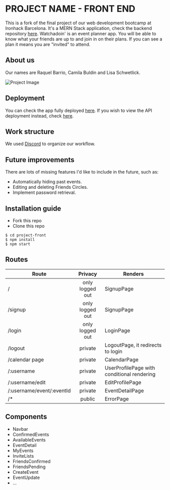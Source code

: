 # PROJECT NAME - FRONT END

This is a fork of the final project of our web development bootcamp at Ironhack Barcelona. It's a MERN Stack application, check the backend repository [here](https://github.com/Gatchan1/watchadoin-back).
Watchadoin' is an event planner app. You will be able to know what your friends are up to and join in on their plans. If you can see a plan it means you are "invited" to attend.

## About us
Our names are Raquel Barrio, Camila Buldin and Lisa Schwetlick.

![Project Image](https://res.cloudinary.com/dqzjo5wsl/image/upload/v1694678259/watcha-front_hlawdu.png "Project Image")

## Deployment
You can check the app fully deployed [here](https://watchadoin.netlify.app/). If you wish to view the API deployment instead, check [here](https://watchadoin.fly.dev/).

## Work structure
We used [Discord](https://discord.com/) to organize our workflow.

## Future improvements
There are lots of missing features I'd like to include in the future, such as:

- Automatically hiding past events.
- Editing and deleting Friends Circles.
- Implement password retrieval.

## Installation guide
- Fork this repo
- Clone this repo 

```shell
$ cd project-front
$ npm install
$ npm start
```

## Routes
| Route                                     | Privacy         | Renders                  |
| ------------------------------------------| :-------------: | ------------------------ |
| /                                         | only logged out | SignupPage                 |
| /signup                                   | only logged out | SignupPage               |
| /login                                    | only logged out | LoginPage                |
| /logout                                   | private         | LogoutPage, it redirects to login |
| /calendar page                            | private         | CalendarPage            |
| /:username                        | private         | UserProfilePage with conditional rendering |
| /:username/edit                   | private         | EditProfilePage          |
| /:username/event/:eventId         | private         | EventDetailPage        |
| /*                                        | public          | ErrorPage                |



## Components
- Navbar
- ConfirmedEvents
- AvailableEvents
- EventDetail
- MyEvents
- InviteLists
- FriendsConfirmed
- FriendsPending
- CreateEvent
- EventUpdate
- ...
